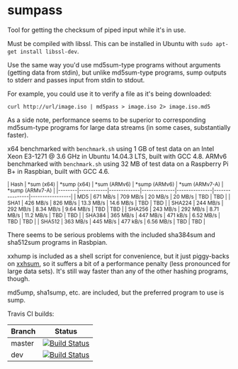 # sumpass

Tool for getting the checksum of piped input while it's in use.

Must be compiled with libssl. This can be installed in Ubuntu with `sudo apt-get install libssl-dev`.

Use the same way you'd use md5sum-type programs without arguments (getting data from stdin), but
unlike md5sum-type programs, sump outputs to stderr and passes input from stdin to stdout.

For example, you could use it to verify a file as it's being downloaded:
```
curl http://url/image.iso | md5pass > image.iso 2> image.iso.md5
```

As a side note, performance seems to be superior to corresponding md5sum-type programs for large data streams (in some cases, substantially faster).

x64 benchmarked with `benchmark.sh` using 1 GB of test data on an Intel Xeon E3-1271 @ 3.6 GHz in Ubuntu 14.04.3 LTS, built with GCC 4.8.
ARMv6 benchmarked with `benchmark.sh` using 32 MB of test data on a Raspberry Pi B+ in Raspbian, built with GCC 4.6.

<small>
| Hash   | *sum (x64) | *sump (x64) | *sum (ARMv6) | *sump (ARMv6) | *sum (ARMv7-A) | *sump (ARMv7-A) |
|--------|------------|-------------|--------------|---------------|----------------|-----------------|
| MD5    |   671 MB/s |    709 MB/s |      20 MB/s |       20 MB/s |            TBD |             TBD |
| SHA1   |   426 MB/s |    826 MB/s |    13.3 MB/s |     14.6 MB/s |            TBD |             TBD |
| SHA224 |   244 MB/s |    292 MB/s |    8.34 MB/s |     9.64 MB/s |            TBD |             TBD |
| SHA256 |   243 MB/s |    292 MB/s |    8.71 MB/s |     11.2 MB/s |            TBD |             TBD |
| SHA384 |   365 MB/s |    447 MB/s |     471 kB/s |     6.52 MB/s |            TBD |             TBD |
| SHA512 |   363 MB/s |    445 MB/s |     477 kB/s |     6.56 MB/s |            TBD |             TBD |
</small>

There seems to be serious problems with the included sha384sum and sha512sum programs
in Rasbpian.

xxhump is included as a shell script for convenience, but it just piggy-backs on [xxhsum](https://github.com/Cyan4973/xxHash),
so it suffers a bit of a performance penalty (less pronounced for large data sets).
It's still way faster than any of the other hashing programs, though.

md5ump, sha1sump, etc. are included, but the preferred program to use is sump.

Travis CI builds:

|Branch | Status |
|-------|--------|
|master | [![Build Status](https://travis-ci.org/VectorCell/sumpass.svg?branch=master)](https://travis-ci.org/VectorCell/sumpass?branch=master) |
|dev    | [![Build Status](https://travis-ci.org/VectorCell/sumpass.svg?branch=dev)](https://travis-ci.org/VectorCell/sumpass?branch=dev) |
